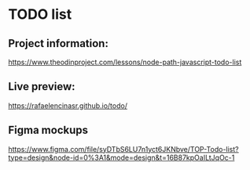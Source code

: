 # TODO list

## Project information:
https://www.theodinproject.com/lessons/node-path-javascript-todo-list

## Live preview:
https://rafaelencinasr.github.io/todo/

## Figma mockups
https://www.figma.com/file/syDTbS6LU7n1yct6JKNbve/TOP-Todo-list?type=design&node-id=0%3A1&mode=design&t=16B87kpOaILtJqOc-1